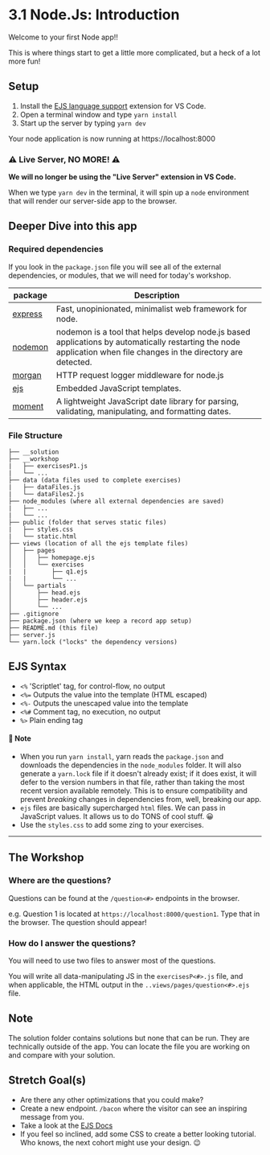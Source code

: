 # 3.1 Node.Js: Introduction

Welcome to your first Node app!!

This is where things start to get a little more complicated, but a heck of a lot more fun!

## Setup

1. Install the [EJS language support](https://marketplace.visualstudio.com/items?itemName=DigitalBrainstem.javascript-ejs-support) extension for VS Code.
2. Open a terminal window and type `yarn install`
3. Start up the server by typing `yarn dev`

Your node application is now running at https://localhost:8000

### ⚠️ Live Server, NO MORE! ⚠️

**We will no longer be using the "Live Server" extension in VS Code.**

When we type `yarn dev` in the terminal, it will spin up a `node` environment that will render our server-side app to the browser.

## Deeper Dive into this app

### Required dependencies

If you look in the `package.json` file you will see all of the external dependencies, or modules, that we will need for today's workshop.

| package                                          | Description                                                                                                                                                       |
| ------------------------------------------------ | ----------------------------------------------------------------------------------------------------------------------------------------------------------------- |
| [express](https://www.npmjs.com/package/express) | Fast, unopinionated, minimalist web framework for node.                                                                                                           |
| [nodemon](https://www.npmjs.com/package/nodemon) | nodemon is a tool that helps develop node.js based applications by automatically restarting the node application when file changes in the directory are detected. |
| [morgan](https://www.npmjs.com/package/morgan)   | HTTP request logger middleware for node.js                                                                                                                        |
| [ejs](https://www.npmjs.com/package/ejs)         | Embedded JavaScript templates.                                                                                                                                    |
| [moment](https://www.npmjs.com/package/moment)   | A lightweight JavaScript date library for parsing, validating, manipulating, and formatting dates.                                                                |

### File Structure

```
├── __solution
├── __workshop
|   ├── exercisesP1.js
|   └── ...
├── data (data files used to complete exercises)
|   ├── dataFiles.js
|   └── dataFiles2.js
├── node_modules (where all external dependencies are saved)
|   ├── ...
|   └── ...
├── public (folder that serves static files)
|   ├── styles.css
|   └── static.html
├── views (location of all the ejs template files)
│   ├── pages
│   │   ├── homepage.ejs
│   │   └── exercises
|   |       ├── q1.ejs
|   |       └── ...
│   └── partials
│       ├── head.ejs
│       ├── header.ejs
│       └── ...
├── .gitignore
├── package.json (where we keep a record app setup)
├── README.md (this file)
├── server.js
└── yarn.lock ("locks" the dependency versions)
```

## EJS Syntax

- `<%` 'Scriptlet' tag, for control-flow, no output
- `<%=` Outputs the value into the template (HTML escaped)
- `<%-` Outputs the unescaped value into the template
- `<%#` Comment tag, no execution, no output
- `%>` Plain ending tag

#### 📝 Note

- When you run `yarn install`, yarn reads the `package.json` and downloads the dependencies in the `node_modules` folder. It will also generate a `yarn.lock` file if it doesn't already exist; if it does exist, it will defer to the version numbers in that file, rather than taking the most recent version available remotely. This is to ensure compatibility and prevent _breaking_ changes in dependencies from, well, breaking our app.
- `ejs` files are basically supercharged `html` files. We can pass in JavaScript values. It allows us to do TONS of cool stuff. 😀
- Use the `styles.css` to add some zing to your exercises.

---

## The Workshop

### Where are the questions?

Questions can be found at the `/question<#>` endpoints in the browser.

e.g. Question 1 is located at `https://localhost:8000/question1`. Type that in the browser. The question should appear!

### How do I answer the questions?

You will need to use two files to answer most of the questions.

You will write all data-manipulating JS in the `exercisesP<#>.js` file, and when applicable, the HTML output in the `..views/pages/question<#>.ejs` file.

## Note

The solution folder contains solutions but none that can be run. They are technically outside of the app. You can locate the file you are working on and compare with your solution.

## Stretch Goal(s)

- Are there any other optimizations that you could make?
- Create a new endpoint. `/bacon` where the visitor can see an inspiring message from you.
- Take a look at the [EJS Docs](https://ejs.co/#docs/)
- If you feel so inclined, add some CSS to create a better looking tutorial. Who knows, the next cohort might use your design. 😉

